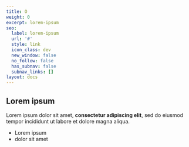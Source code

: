 ```yaml
---
title: О
weight: 0
excerpt: lorem-ipsum
seo:
  label: lorem-ipsum
  url: '#'
  style: link
  icon_class: dev
  new_window: false
  no_follow: false
  has_subnav: false
  subnav_links: []
layout: docs
---
```


## Lorem ipsum

Lorem ipsum dolor sit amet, **consectetur adipiscing elit**, sed do eiusmod tempor incididunt ut labore et dolore magna aliqua.

- Lorem ipsum
- dolor sit amet